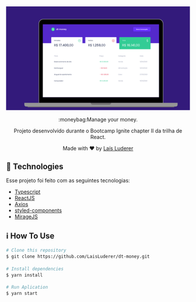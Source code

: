 <p align="center">
    <img src="./dtmoneyImg.png" width="700" />
</p>

<div align="center">
	<p>:moneybag:Manage your money.</p>
	<p>Projeto desenvolvido durante o Bootcamp Ignite chapter II da trilha de React.</p>
	<p>
		Made with ♥ by <a href="https://github.com/LaisLuderer">Laís Luderer</a>
	</p>
</div>

## :rocket: Technologies

Esse projeto foi feito com as seguintes tecnologias:
- [Typescript](https://www.typescriptlang.org/)  
-  [ReactJS](https://reactjs.org/)
-  [Axios](https://github.com/axios/axios)
-  [styled-components](https://www.styled-components.com/)
- [MirageJS](https://miragejs.com/)

## :information_source: How To Use

```bash
# Clone this repository
$ git clone https://github.com/LaisLuderer/dt-money.git

# Install dependencies
$ yarn install

# Run Aplication
$ yarn start
```
